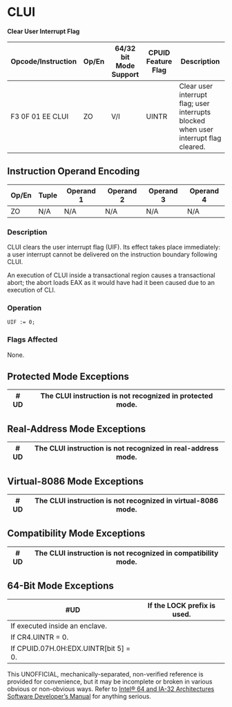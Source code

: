 # CLUI

**Clear User Interrupt Flag**

| Opcode/Instruction | Op/En | 64/32 bit Mode Support | CPUID Feature Flag | Description                                                                          |
| ------------------ | ----- | ---------------------- | ------------------ | ------------------------------------------------------------------------------------ |
| F3 0F 01 EE CLUI   | ZO    | V/I                    | UINTR              | Clear user interrupt flag; user interrupts blocked when user interrupt flag cleared. |

## Instruction Operand Encoding

| Op/En | Tuple | Operand 1 | Operand 2 | Operand 3 | Operand 4 |
| ----- | ----- | --------- | --------- | --------- | --------- |
| ZO    | N/A   | N/A       | N/A       | N/A       | N/A       |

### Description

CLUI clears the user interrupt flag (UIF). Its effect takes place immediately: a user interrupt cannot be delivered on the instruction boundary following CLUI.

An execution of CLUI inside a transactional region causes a transactional abort; the abort loads EAX as it would have had it been caused due to an execution of CLI.

### Operation

```
UIF := 0;

```

### Flags Affected

None.

## Protected Mode Exceptions

| #​​​UD | The CLUI instruction is not recognized in protected mode. |
| ------ | --------------------------------------------------------- |

## Real-Address Mode Exceptions

| #​​​UD | The CLUI instruction is not recognized in real-address mode. |
| ------ | ------------------------------------------------------------ |

## Virtual-8086 Mode Exceptions

| #​​​UD | The CLUI instruction is not recognized in virtual-8086 mode. |
| ------ | ------------------------------------------------------------ |

## Compatibility Mode Exceptions

| #​​​UD | The CLUI instruction is not recognized in compatibility mode. |
| ------ | ------------------------------------------------------------- |

## 64-Bit Mode Exceptions

| #​​​UD                                | If the LOCK prefix is used. |
| ------------------------------------- | --------------------------- |
| If executed inside an enclave.        |
| If CR4.UINTR = 0.                     |
| If CPUID.07H.0H:EDX.UINTR[bit 5] = 0. |

This UNOFFICIAL, mechanically-separated, non-verified reference is provided for convenience, but it may be
incomplete or broken in various obvious or non-obvious
ways. Refer to [Intel® 64 and IA-32 Architectures Software Developer’s Manual](https://software.intel.com/en-us/download/intel-64-and-ia-32-architectures-sdm-combined-volumes-1-2a-2b-2c-2d-3a-3b-3c-3d-and-4) for anything serious.
